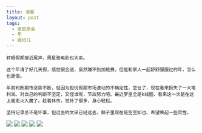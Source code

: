 ```yaml
---
title: 请客
layout: post
tags:
  - 家庭聚会
  - 年
  - 媳妇儿
---
```


    转眼假期接近尾声，周星驰电影也大卖。

    这个年请了好几天假，感觉很合适，虽然赚不到加班费，但能和家人一起舒舒服服过的年，怎么也是值。

    年前判断期市涨势不断，但因为担忧假期市场波动的不确定性，空仓了，现在看来损失了一大笔利润。对自己的判断不坚定，又怪谁呢，节后努力吧。最近梦里全是k线图，看来这一次是在这上面走火入魔了。趁着休市，觉补了很多，身心轻松。
    
    坚持记录总不是坏事，但过去的文采已经远去，脑子里现在是空空如也。希望唤起一些灵性。


![](http://7xo9zb.com1.z0.glb.clouddn.com/EPSN1680.jpg)
![](http://7xo9zb.com1.z0.glb.clouddn.com/EPSN1679.jpg)
![](http://7xo9zb.com1.z0.glb.clouddn.com/EPSN1677.jpg)
![](http://7xo9zb.com1.z0.glb.clouddn.com/EPSN1678.jpg)
![](http://7xo9zb.com1.z0.glb.clouddn.com/EPSN1676.jpg)